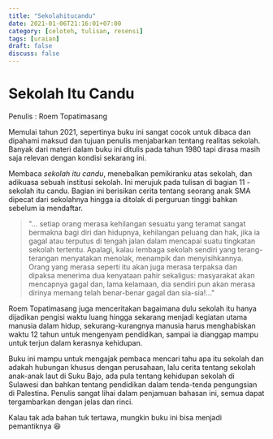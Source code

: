 ```yaml
---
title: "Sekolahitucandu"
date: 2021-01-06T21:16:01+07:00
category: [celoteh, tulisan, resensi]
tags: [uraian]
draft: false
discuss: false
---
```


# Sekolah Itu Candu
Penulis : Roem Topatimasang

Memulai tahun 2021, sepertinya buku ini sangat cocok untuk dibaca dan dipahami maksud dan tujuan penulis menjabarkan tentang realitas sekolah. Banyak dari materi dalam buku ini ditulis pada tahun 1980 tapi dirasa masih saja relevan dengan kondisi sekarang ini.

Membaca _sekolah itu candu_, menebalkan pemikiranku atas sekolah, dan adikuasa sebuah institusi sekolah. Ini merujuk pada tulisan di bagian 11 - sekolah itu candu. Bagian ini berisikan cerita tentang seorang anak SMA dipecat dari sekolahnya hingga ia ditolak di perguruan tinggi bahkan sebelum ia mendaftar.

> "... setiap orang merasa kehilangan sesuatu yang teramat sangat bermakna bagi diri dan hidupnya, kehilangan peluang dan hak, jika ia gagal atau terputus di tengah jalan dalam mencapai suatu tingkatan sekolah tertentu. Apalagi, kalau lembaga sekolah sendiri yang terang-terangan menyatakan menolak, menampik dan menyisihkannya. Orang yang merasa seperti itu akan juga merasa terpaksa dan dipaksa menerima dua kenyataan pahir sekaligus: masyarakat akan mencapnya gagal dan, lama kelamaan, dia sendiri pun akan merasa dirinya memang telah benar-benar gagal dan sia-sia!..."

Roem Topatimasang juga menceritakan bagaimana dulu sekolah itu hanya dijadikan pengisi waktu luang hingga sekarang menjadi kegiatan utama manusia dalam hidup, sekurang-kurangnya manusia harus menghabiskan waktu 12 tahun untuk mengenyam pendidikan, sampai ia dianggap mampu untuk terjun dalam kerasnya kehidupan.

Buku ini mampu untuk mengajak pembaca mencari tahu apa itu sekolah dan adakah hubungan khusus dengan perusahaan, lalu cerita tentang sekolah anak-anak laut di Suku Bajo, ada pula tentang kehidupan sekolah di Sulawesi dan bahkan tentang pendidikan dalam tenda-tenda pengungsian di Palestina. Penulis sangat lihai dalam penjamuan bahasan ini, semua dapat tergambarkan dengan jelas dan rinci.

Kalau tak ada bahan tuk tertawa, mungkin buku ini bisa menjadi pemantiknya :laughing: